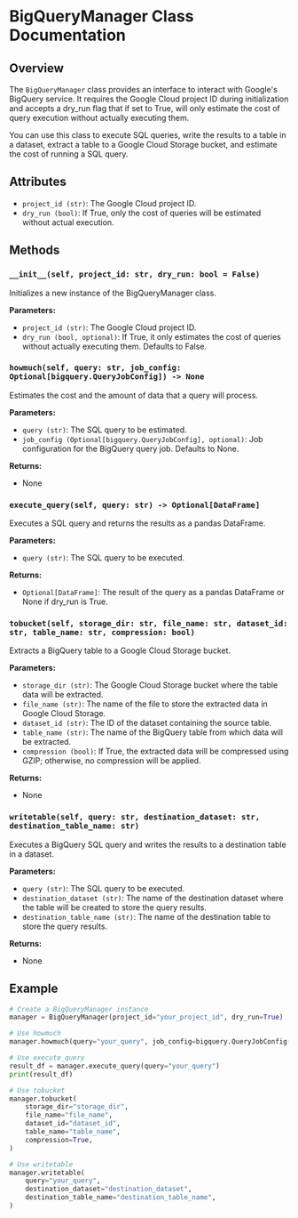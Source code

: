 # BigQueryManager Class Documentation

## Overview

The `BigQueryManager` class provides an interface to interact with Google's BigQuery service. It requires the Google Cloud project ID during initialization and accepts a dry_run flag that if set to True, will only estimate the cost of query execution without actually executing them.

You can use this class to execute SQL queries, write the results to a table in a dataset, extract a table to a Google Cloud Storage bucket, and estimate the cost of running a SQL query.

## Attributes

- `project_id (str)`: The Google Cloud project ID.
- `dry_run (bool)`: If True, only the cost of queries will be estimated without actual execution.

## Methods

### `__init__(self, project_id: str, dry_run: bool = False)`

Initializes a new instance of the BigQueryManager class.

**Parameters:**

- `project_id (str)`: The Google Cloud project ID.
- `dry_run (bool, optional)`: If True, it only estimates the cost of queries without actually executing them. Defaults to False.

### `howmuch(self, query: str, job_config: Optional[bigquery.QueryJobConfig]) -> None`

Estimates the cost and the amount of data that a query will process.

**Parameters:**

- `query (str)`: The SQL query to be estimated.
- `job_config (Optional[bigquery.QueryJobConfig], optional)`: Job configuration for the BigQuery query job. Defaults to None.

**Returns:**

- None

### `execute_query(self, query: str) -> Optional[DataFrame]`

Executes a SQL query and returns the results as a pandas DataFrame.

**Parameters:**

- `query (str)`: The SQL query to be executed.

**Returns:**

- `Optional[DataFrame]`: The result of the query as a pandas DataFrame or None if dry_run is True.

### `tobucket(self, storage_dir: str, file_name: str, dataset_id: str, table_name: str, compression: bool)`

Extracts a BigQuery table to a Google Cloud Storage bucket.

**Parameters:**

- `storage_dir (str)`: The Google Cloud Storage bucket where the table data will be extracted.
- `file_name (str)`: The name of the file to store the extracted data in Google Cloud Storage.
- `dataset_id (str)`: The ID of the dataset containing the source table.
- `table_name (str)`: The name of the BigQuery table from which data will be extracted.
- `compression (bool)`: If True, the extracted data will be compressed using GZIP; otherwise, no compression will be applied.

**Returns:**

- None

### `writetable(self, query: str, destination_dataset: str, destination_table_name: str)`

Executes a BigQuery SQL query and writes the results to a destination table in a dataset.

**Parameters:**

- `query (str)`: The SQL query to be executed.
- `destination_dataset (str)`: The name of the destination dataset where the table will be created to store the query results.
- `destination_table_name (str)`: The name of the destination table to store the query results.

**Returns:**

- None

## Example

```python
# Create a BigQueryManager instance
manager = BigQueryManager(project_id="your_project_id", dry_run=True)

# Use howmuch
manager.howmuch(query="your_query", job_config=bigquery.QueryJobConfig())

# Use execute_query
result_df = manager.execute_query(query="your_query")
print(result_df)

# Use tobucket
manager.tobucket(
    storage_dir="storage_dir",
    file_name="file_name",
    dataset_id="dataset_id",
    table_name="table_name",
    compression=True,
)

# Use writetable
manager.writetable(
    query="your_query",
    destination_dataset="destination_dataset",
    destination_table_name="destination_table_name",
)
